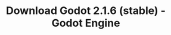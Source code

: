---
# Generated by /tools/generators/src/download_archive_generator !!! do not edit by hand !!!
title: 'Download Godot 2.1.6 (stable) - Godot Engine'
type: 'download/archive'
name: '2.1.6'
flavor: 'stable'
release_date: '2019-07-11T03:00:00-00:00'
release_notes: 'article/maintenance-release-godot-2-1-6/'
primaryPlatforms:
  - 'linux.64'
  - 'macos.universal'
  - 'windows.64'
  - 'linux_server.64'
  - 'templates'
links:
  linux.64:
    name: 'linux.64'
    title: 'Linux'
    caption: 'Standard (x86_64)'
    tags:
      - '64 bit'
    hosts:
      github_builds:
        regular: 'https://github.com/godotengine/godot-builds/releases/download/2.1.6-stable/Godot_v2.1.6-stable_x11.64.zip'
        mono: '#'
      github:
        regular: 'https://github.com/godotengine/godot/releases/download/2.1.6-stable/Godot_v2.1.6-stable_x11.64.zip'
        mono: '#'
  macos.universal:
    name: 'macos.universal'
    title: 'macOS'
    caption: 'Universal (x86_64 + Apple Silicon)'
    tags:
      - 'Intel/Apple Silicon'
      - '64 bit'
    hosts:
      github_builds:
        regular: 'https://github.com/godotengine/godot-builds/releases/download/2.1.6-stable/Godot_v2.1.6-stable_osx.fat.zip'
        mono: '#'
      github:
        regular: 'https://github.com/godotengine/godot/releases/download/2.1.6-stable/Godot_v2.1.6-stable_osx.fat.zip'
        mono: '#'
  windows.64:
    name: 'windows.64'
    title: 'Windows'
    caption: 'Standard (x86_64)'
    tags:
      - '64 bit'
    hosts:
      github_builds:
        regular: 'https://github.com/godotengine/godot-builds/releases/download/2.1.6-stable/Godot_v2.1.6-stable_win64.exe.zip'
        mono: '#'
      github:
        regular: 'https://github.com/godotengine/godot/releases/download/2.1.6-stable/Godot_v2.1.6-stable_win64.exe.zip'
        mono: '#'
  linux_server.64:
    name: 'linux_server.64'
    title: 'Linux Server'
    caption: 'Standard (x86_64)'
    tags:
      - '64 bit'
    hosts:
      github_builds:
        regular: 'https://github.com/godotengine/godot-builds/releases/download/2.1.6-stable/Godot_v2.1.6-stable_linux_server.64.zip'
        mono: '#'
      github:
        regular: 'https://github.com/godotengine/godot/releases/download/2.1.6-stable/Godot_v2.1.6-stable_linux_server.64.zip'
        mono: '#'
  linux.32:
    name: 'linux.32'
    title: 'Linux'
    caption: 'Standard (x86)'
    tags:
      - '32 bit'
    hosts:
      github_builds:
        regular: 'https://github.com/godotengine/godot-builds/releases/download/2.1.6-stable/Godot_v2.1.6-stable_x11.32.zip'
        mono: '#'
      github:
        regular: 'https://github.com/godotengine/godot/releases/download/2.1.6-stable/Godot_v2.1.6-stable_x11.32.zip'
        mono: '#'
  windows.32:
    name: 'windows.32'
    title: 'Windows'
    caption: 'Standard (x86)'
    tags:
      - '32 bit'
    hosts:
      github_builds:
        regular: 'https://github.com/godotengine/godot-builds/releases/download/2.1.6-stable/Godot_v2.1.6-stable_win32.exe.zip'
        mono: '#'
      github:
        regular: 'https://github.com/godotengine/godot/releases/download/2.1.6-stable/Godot_v2.1.6-stable_win32.exe.zip'
        mono: '#'
  templates:
    name: 'templates'
    title: 'Export templates'
    caption: ''
    tags:
      - 'Used to export your games to all supported platforms'
    hosts:
      github_builds:
        regular: 'https://github.com/godotengine/godot-builds/releases/download/2.1.6-stable/Godot_v2.1.6-stable_export_templates.tpz'
        mono: '#'
      github:
        regular: 'https://github.com/godotengine/godot/releases/download/2.1.6-stable/Godot_v2.1.6-stable_export_templates.tpz'
        mono: '#'
---